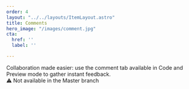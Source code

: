 ```yaml
---
order: 4
layout: "../../layouts/ItemLayout.astro"
title: Comments
hero_image: "/images/comment.jpg"
cta:
  href: ''
  label: ''

---
```

Collaboration made easier: use the comment tab available in Code and Preview mode to gather instant feedback.  
⚠️ Not available in the Master branch